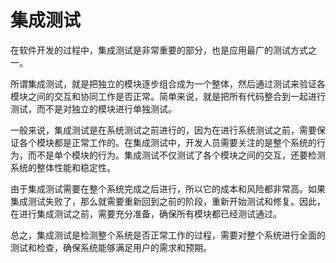 # 集成测试

在软件开发的过程中，集成测试是非常重要的部分，也是应用最广的测试方式之一。

所谓集成测试，就是把独立的模块逐步组合成为一个整体，然后通过测试来验证各模块之间的交互和协同工作是否正常。简单来说，就是把所有代码整合到一起进行测试，而不是对独立的模块进行单独测试。

一般来说，集成测试是在系统测试之前进行的，因为在进行系统测试之前，需要保证各个模块都是正常工作的。在集成测试中，开发人员需要关注的是整个系统的行为，而不是单个模块的行为。集成测试不仅测试了各个模块之间的交互，还要检测系统的整体性能和稳定性。

由于集成测试需要在整个系统完成之后进行，所以它的成本和风险都非常高。如果集成测试失败了，那么就需要重新回到之前的阶段，重新开始测试和修复。因此，在进行集成测试之前，需要充分准备，确保所有模块都已经测试通过。

总之，集成测试是检测整个系统是否正常工作的过程，需要对整个系统进行全面的测试和检查，确保系统能够满足用户的需求和预期。